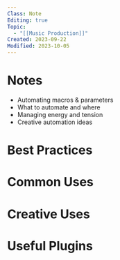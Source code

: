 ```yaml
---
Class: Note
Editing: true
Topic:
  - "[[Music Production]]"
Created: 2023-09-22
Modified: 2023-10-05
---
```


# Notes

- Automating macros & parameters
- What to automate and where
- Managing energy and tension
- Creative automation ideas

# Best Practices

# Common Uses

# Creative Uses

# Useful Plugins
